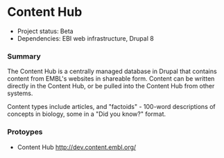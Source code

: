 # Content Hub

- Project status: Beta
- Dependencies: EBI web infrastructure, Drupal 8

### Summary

The Content Hub is a centrally managed database in Drupal that contains content from EMBL's websites in shareable form. Content can be written directly in the Content Hub, or be pulled into the Content Hub from other systems. 

Content types include articles, and "factoids" - 100-word descriptions of concepts in biology, some in a "Did you know?" format.


### Protoypes

- Content Hub http://dev.content.embl.org/ 
